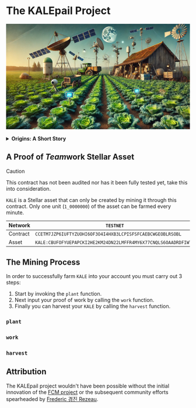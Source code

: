 # The KALEpail Project

![](./assets/farm.webp)

<details closed>
<summary><strong>Origins: A Short Story</strong></summary>
TODO
</details>

## A Proof of <i>Team</i>work Stellar Asset

> [!CAUTION]
> This contract has not been audited nor has it been fully tested yet, take this into consideration.

`KALE` is a Stellar asset that can only be created by mining it through this contract. Only one unit (`1_0000000`) of the asset can be farmed every minute.

Network | `TESTNET` | `MAINNET`
--- | --- | --- 
Contract | `CCETM7JZP6IUFTYZUOHI6OF3O4I4HXB3LCPISFSFCAEBCWGEOBLRSOBL` | `NA` 
Asset | `KALE:CBUFOFYUEPAPCKI2HE2KM24DN22LMFFR4MY6X77CNQLS6OAADRDFIWTE` | `KALE:NA`

## The Mining Process

In order to successfully farm `KALE` into your account you must carry out 3 steps:
1. Start by invoking the `plant` function.
2. Next input your proof of work by calling the `work` function.
3. Finally you can harvest your `KALE` by calling the `harvest` function.

### `plant`

### `work`

### `harvest`

## Attribution
The KALEpail project wouldn't have been possible without the initial innovation of the [FCM project](https://github.com/Stellar-Corium/FCM-sc) or the subsequent community efforts spearheaded by [Frederic 경진 Rezeau](https://github.com/FredericRezeau/fcm-miner).
